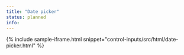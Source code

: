 ```yaml
---
title: "Date picker"
status: planned
info:
---
```


{% include sample-iframe.html snippet="control-inputs/src/html/date-picker.html" %}